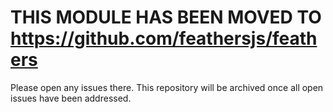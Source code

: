 # THIS MODULE HAS BEEN MOVED TO https://github.com/feathersjs/feathers

Please open any issues there. This repository will be archived once all open issues have been addressed.
